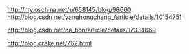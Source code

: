 http://my.oschina.net/u/658145/blog/96660
http://blog.csdn.net/yanghongchang_/article/details/10154751

http://blog.csdn.net/na_tion/article/details/17334669

http://blog.creke.net/762.html
